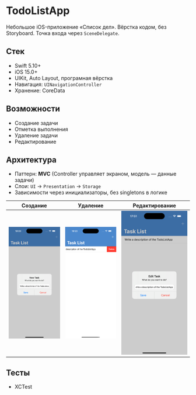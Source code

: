 # TodoListApp

Небольшое iOS-приложение «Список дел». Вёрстка кодом, без Storyboard. Точка входа через `SceneDelegate`.

## Стек
- Swift 5.10+
- iOS 15.0+
- UIKit, Auto Layout, програмная вёрстка
- Навигация: `UINavigationController`
- Хранение: CoreData

## Возможности
- Создание задачи
- Отметка выполнения
- Удаление задачи
- Редактирование

## Архитектура
- Паттерн: **MVC** (Controller управляет экраном, модель — данные задачи)
- Слои: `UI` → `Presentation` → `Storage`
- Зависимости через инициализаторы, без singletons в логике

| Создание | Удаление | Редактирование |
|---|---|---|
| ![list](Docs/screenshot1.png) | ![create](Docs/screenshot2.png) | ![create](Docs/screenshot3.png) |

## Тесты
- XCTest
